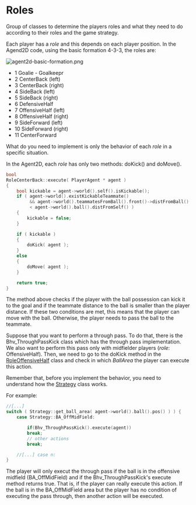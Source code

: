 # Roles

Group of classes to determine the players roles and what they need to do according to their roles and the game strategy.

Each player has a _role_ and this depends on each player position. In the Agend2D code, using the basic formation 4-3-3, the roles are:

![agent2d-basic-formation.png](https://github.com/RoboCup2D/tutorial/raw/master/images/agent2d-basic-formation.png)

- 1 Goalie - Goalkeepr
- 2 CenterBack (left)
- 3 CenterBack (right)
- 4 SideBack (left)
- 5 SideBack (right)
- 6 DefensiveHalf
- 7 OffensiveHalf (left)
- 8 OffensiveHalf (right)
- 9 SideForward (left)
- 10 SideForward (right)
- 11 CenterForward

What do you need to implement is only the behavior of each _role_ in a specific situation.

In the Agent2D, each _role_ has only two methods: doKick() and doMove().

```cpp
bool
RoleCenterBack::execute( PlayerAgent * agent )
{
    bool kickable = agent->world().self().isKickable();
    if ( agent->world().existKickableTeammate()
         && agent->world().teammatesFromBall().front()->distFromBall()
         < agent->world().ball().distFromSelf() )
    {
        kickable = false;
    }

    if ( kickable )
    {
        doKick( agent );
    }
    else
    {
        doMove( agent );
    }

    return true;
}
```

The method above checks if the player with the ball possession can kick it to the goal and if the teammate distance to the ball is smaller than the player distance. If these two conditions are met, this means that the player can move with the ball. Otherwise, the player needs to pass the ball to the teammate.

Suppose that you want to perform a through pass. To do that, there is the Bhv_ThroughPassKick class which has the through pass implementation. We also want to perform this pass only with midfielder players (_role_: OffensiveHalf). Then, we need to go to the doKick method in the [RoleOffensiveHalf](https://github.com/RoboCup2D/tutorial/blob/master/sections/RoleOffensiveHalf.md) class and check in which _BallArea_ the player can execute this action.

Remember that, before you implement the behavior, you need to understand how the [Strategy](https://github.com/RoboCup2D/tutorial/blob/master/sections/Strategy.md) class works.

For example:
```cpp
//[...]
switch ( Strategy::get_ball_area( agent->world().ball().pos() ) ) {
    case Strategy::BA_OffMidField:

        if(Bhv_ThroughPassKick().execute(agent))
	    break;
        // other actions
        break;

    //[...] case n:
}
```

The player will only execut the through pass if the ball is in the offensive midfield (BA_OffMidField) and if the Bhv_ThroughPassKick's execute method returns true. That is, if the player can really execute this action. If the ball is in the BA_OffMidField area but the player has no condition of executing the pass through, then another action will be executed.
